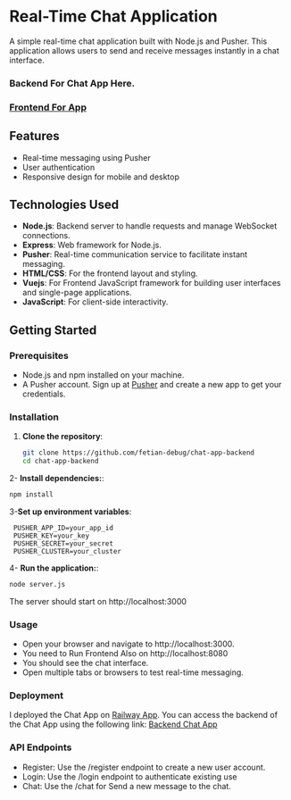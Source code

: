 # Real-Time Chat Application
A simple real-time chat application built with Node.js and Pusher. This application allows users to send and receive messages instantly in a chat interface.


### Backend For Chat App Here.
### [Frontend For App](https://github.com/fetian-debug/chat-app-frontend)

## Features

- Real-time messaging using Pusher
- User authentication
- Responsive design for mobile and desktop

## Technologies Used

- **Node.js**: Backend server to handle requests and manage WebSocket connections.
- **Express**: Web framework for Node.js.
- **Pusher**: Real-time communication service to facilitate instant messaging.
- **HTML/CSS**: For the frontend layout and styling.
- **Vuejs**: For Frontend JavaScript framework for building user interfaces and single-page applications. 
- **JavaScript**: For client-side interactivity.

## Getting Started

### Prerequisites

- Node.js and npm installed on your machine.
- A Pusher account. Sign up at [Pusher](https://pusher.com/) and create a new app to get your credentials.

### Installation

1. **Clone the repository**:

   ```bash
   git clone https://github.com/fetian-debug/chat-app-backend
   cd chat-app-backend
   ```
2- **Install dependencies:**:

  ```bash
  npm install
  ```
3-**Set up environment variables**:

  ```plaintext
   PUSHER_APP_ID=your_app_id
   PUSHER_KEY=your_key
   PUSHER_SECRET=your_secret
   PUSHER_CLUSTER=your_cluster

  ```
4- **Run the application:**:

   ```bash
   node server.js
   ```
  The server should start on http://localhost:3000

### Usage
- Open your browser and navigate to http://localhost:3000.
- You need to Run Frontend Also on http://localhost:8080
- You should see the chat interface.
- Open multiple tabs or browsers to test real-time messaging.


### Deployment

I deployed the Chat App on [Railway App](https://railway.app/). You can access the backend of the Chat App using the following link: [Backend Chat App](https://chat-app-backend-production-970c.up.railway.app/)

### API Endpoints

- Register: Use the /register endpoint to create a new user account.
- Login: Use the /login endpoint to authenticate existing use
- Chat: Use the /chat for Send a new message to the chat.

